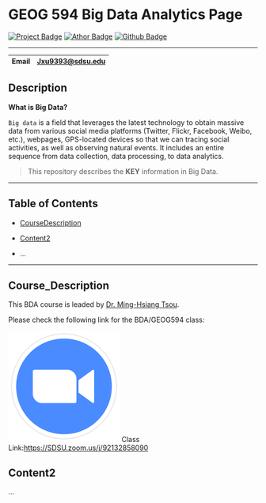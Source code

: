 # GEOG 594 Big Data Analytics Page

[![Project Badge](https://img.shields.io/badge/Project-BDAnote-lightgrey)](https://github.com/xujianzi/GEOG594_JianXu)
[![Athor Badge](https://img.shields.io/badge/Author-JianXu-green)](https://sites.google.com/binghamton.edu/jian-xu)
[![Github Badge](https://img.shields.io/github/followers/xujianzi?style=social)](https://github.com/xujianzi)

---

| Email | Jxu9393@sdsu.edu|
| --- | --- |

## Description

**What is Big Data?**

`Big data` is a field that leverages the latest technology to obtain massive data from various social media platforms (Twitter, Flickr, Facebook, Weibo, etc.), webpages, GPS-located devices so that we can tracing social activities, as well as observing natural events. It includes an entire sequence from data collection, data processing, to data analytics.
>This repository describes the __KEY__ information in Big Data.

---

## Table of Contents

- [CourseDescription](#Course_Description)

- [Content2](#content2)

- ...

---

## Course_Description

This BDA course is leaded by [Dr. Ming-Hsiang Tsou](https://map.sdsu.edu/tsou/).

Please check the following link for the BDA/GEOG594 class:

[![classLink](https://github.com/xujianzi/GEOG594_JianXu/blob/dev/images/zoomIcon.png)](https://SDSU.zoom.us/j/92132858090)
Class Link:https://SDSU.zoom.us/j/92132858090

## Content2

...
